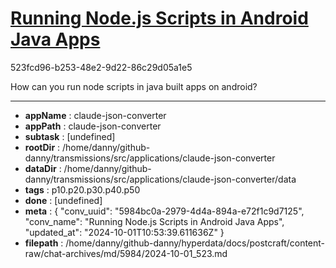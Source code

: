 # [Running Node.js Scripts in Android Java Apps](https://claude.ai/chat/5984bc0a-2979-4d4a-894a-e72f1c9d7125)

523fcd96-b253-48e2-9d22-86c29d05a1e5

How can you run node scripts in java built apps on android?

---

* **appName** : claude-json-converter
* **appPath** : claude-json-converter
* **subtask** : [undefined]
* **rootDir** : /home/danny/github-danny/transmissions/src/applications/claude-json-converter
* **dataDir** : /home/danny/github-danny/transmissions/src/applications/claude-json-converter/data
* **tags** : p10.p20.p30.p40.p50
* **done** : [undefined]
* **meta** : {
  "conv_uuid": "5984bc0a-2979-4d4a-894a-e72f1c9d7125",
  "conv_name": "Running Node.js Scripts in Android Java Apps",
  "updated_at": "2024-10-01T10:53:39.611636Z"
}
* **filepath** : /home/danny/github-danny/hyperdata/docs/postcraft/content-raw/chat-archives/md/5984/2024-10-01_523.md